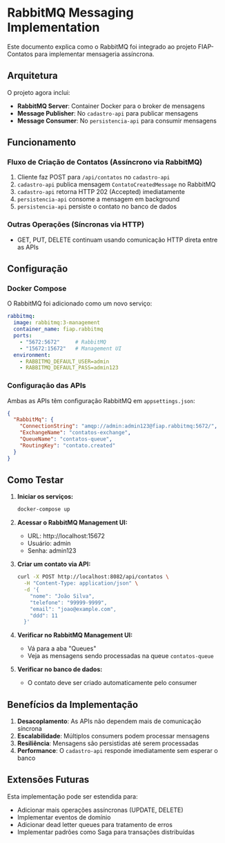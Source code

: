 # RabbitMQ Messaging Implementation

Este documento explica como o RabbitMQ foi integrado ao projeto FIAP-Contatos para implementar mensageria assíncrona.

## Arquitetura

O projeto agora inclui:

- **RabbitMQ Server**: Container Docker para o broker de mensagens
- **Message Publisher**: No `cadastro-api` para publicar mensagens
- **Message Consumer**: No `persistencia-api` para consumir mensagens

## Funcionamento

### Fluxo de Criação de Contatos (Assíncrono via RabbitMQ)

1. Cliente faz POST para `/api/contatos` no `cadastro-api`
2. `cadastro-api` publica mensagem `ContatoCreatedMessage` no RabbitMQ
3. `cadastro-api` retorna HTTP 202 (Accepted) imediatamente
4. `persistencia-api` consome a mensagem em background
5. `persistencia-api` persiste o contato no banco de dados

### Outras Operações (Síncronas via HTTP)

- GET, PUT, DELETE continuam usando comunicação HTTP direta entre as APIs

## Configuração

### Docker Compose

O RabbitMQ foi adicionado como um novo serviço:

```yaml
rabbitmq:
  image: rabbitmq:3-management
  container_name: fiap.rabbitmq
  ports:
    - "5672:5672"     # RabbitMQ
    - "15672:15672"   # Management UI
  environment:
    - RABBITMQ_DEFAULT_USER=admin
    - RABBITMQ_DEFAULT_PASS=admin123
```

### Configuração das APIs

Ambas as APIs têm configuração RabbitMQ em `appsettings.json`:

```json
{
  "RabbitMq": {
    "ConnectionString": "amqp://admin:admin123@fiap.rabbitmq:5672/",
    "ExchangeName": "contatos-exchange",
    "QueueName": "contatos-queue",
    "RoutingKey": "contato.created"
  }
}
```

## Como Testar

1. **Iniciar os serviços:**
   ```bash
   docker-compose up
   ```

2. **Acessar o RabbitMQ Management UI:**
   - URL: http://localhost:15672
   - Usuário: admin
   - Senha: admin123

3. **Criar um contato via API:**
   ```bash
   curl -X POST http://localhost:8082/api/contatos \
     -H "Content-Type: application/json" \
     -d '{
       "nome": "João Silva",
       "telefone": "99999-9999",
       "email": "joao@example.com",
       "ddd": 11
     }'
   ```

4. **Verificar no RabbitMQ Management UI:**
   - Vá para a aba "Queues"
   - Veja as mensagens sendo processadas na queue `contatos-queue`

5. **Verificar no banco de dados:**
   - O contato deve ser criado automaticamente pelo consumer

## Benefícios da Implementação

1. **Desacoplamento**: As APIs não dependem mais de comunicação síncrona
2. **Escalabilidade**: Múltiplos consumers podem processar mensagens
3. **Resiliência**: Mensagens são persistidas até serem processadas
4. **Performance**: O `cadastro-api` responde imediatamente sem esperar o banco

## Extensões Futuras

Esta implementação pode ser estendida para:

- Adicionar mais operações assíncronas (UPDATE, DELETE)
- Implementar eventos de domínio
- Adicionar dead letter queues para tratamento de erros
- Implementar padrões como Saga para transações distribuídas